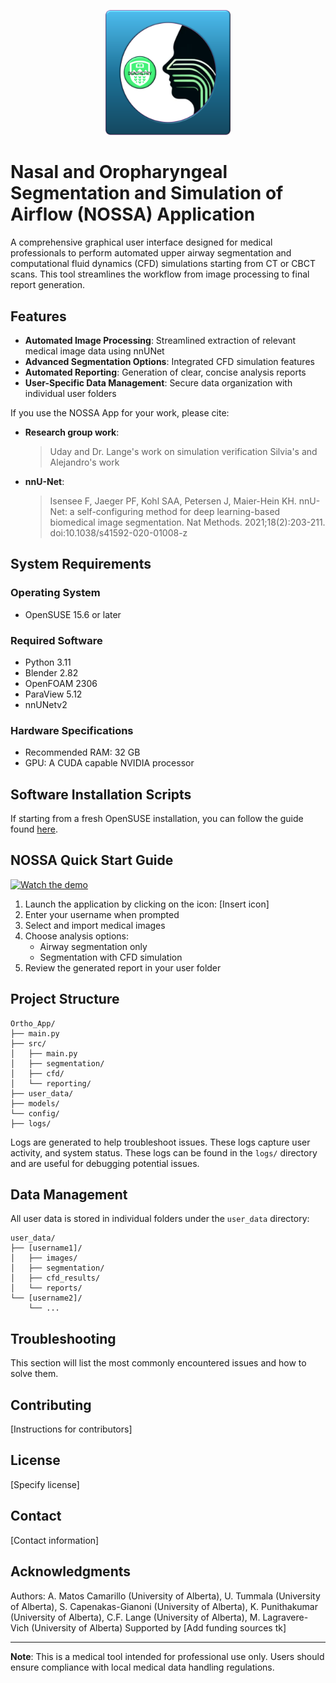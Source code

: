 <p align="center">
  <a href="https://github.com/alejandro-matos/Airway-ML-CFD-Linux">
    <img src="https://raw.githubusercontent.com/alejandro-matos/Airway-ML-CFD-Linux/main/Ortho_App/gui/components/icons/UpperAirwaySegmentator_full_icon.png" alt="App Logo" width="200"/>
  </a>
</p>

# Nasal and Oropharyngeal Segmentation and Simulation of Airflow (NOSSA) Application

A comprehensive graphical user interface designed for medical professionals to perform automated upper airway segmentation and computational fluid dynamics (CFD) simulations starting from CT or CBCT scans. This tool streamlines the workflow from image processing to final report generation.

## Features

- **Automated Image Processing**: Streamlined extraction of relevant medical image data using nnUNet
- **Advanced Segmentation Options**: Integrated CFD simulation features
- **Automated Reporting**: Generation of clear, concise analysis reports
- **User-Specific Data Management**: Secure data organization with individual user folders

If you use the NOSSA App for your work, please cite:
- **Research group work**:  
  <!-- TODO: Add Uday and Dr. Lange's work citation if applicable -->
  > Uday and Dr. Lange's work on simulation verification
  > Silvia's and Alejandro's work

- **nnU-Net**:  
  > Isensee F, Jaeger PF, Kohl SAA, Petersen J, Maier-Hein KH. nnU-Net: a self-configuring method for deep learning-based biomedical image segmentation. Nat Methods. 2021;18(2):203-211. doi:10.1038/s41592-020-01008-z



## System Requirements

### Operating System
- OpenSUSE 15.6 or later

### Required Software
- Python 3.11
- Blender 2.82
- OpenFOAM 2306
- ParaView 5.12
- nnUNetv2 

### Hardware Specifications
- Recommended RAM: 32 GB
- GPU: A CUDA capable NVIDIA processor

## Software Installation Scripts
If starting from a fresh OpenSUSE installation, you can follow the guide found [here](https://github.com/alejandro-matos/Airway-ML-CFD-Linux/blob/main/Project%20Technical%20Information/CFD_App_Guide_20250601.odt).


## NOSSA Quick Start Guide

<!-- TODO: Add video demo link or embed code -->
[![Watch the demo](path/to/demo_thumbnail.png)](https://link.to/demo)

1. Launch the application by clicking on the icon: [Insert icon]
2. Enter your username when prompted
3. Select and import medical images
4. Choose analysis options:
   - Airway segmentation only
   - Segmentation with CFD simulation
5. Review the generated report in your user folder

## Project Structure

```
Ortho_App/
├── main.py
├── src/
│   ├── main.py
│   ├── segmentation/
│   ├── cfd/
│   └── reporting/
├── user_data/
├── models/
└── config/
├── logs/
```

Logs are generated to help troubleshoot issues. These logs capture user activity, and system status. These logs can be found in the `logs/` directory and are useful for debugging potential issues.

## Data Management

All user data is stored in individual folders under the `user_data` directory:
```
user_data/
├── [username1]/
│   ├── images/
│   ├── segmentation/
│   ├── cfd_results/
│   └── reports/
└── [username2]/
    └── ...
```

## Troubleshooting
This section will list the most commonly encountered issues and how to solve them.
<!--tk Add issues and how to solve them-->

## Contributing

[Instructions for contributors]

## License

[Specify license]

## Contact

[Contact information]

## Acknowledgments
Authors: A. Matos Camarillo (University of Alberta), U. Tummala (University of Alberta), S. Capenakas-Gianoni (University of Alberta), K. Punithakumar (University of Alberta), C.F. Lange (University of Alberta), M. Lagravere-Vich (University of Alberta)
Supported by [Add funding sources tk]

---
**Note**: This is a medical tool intended for professional use only. Users should ensure compliance with local medical data handling regulations.
